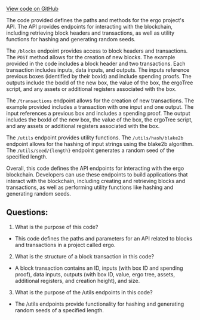 [View code on GitHub](https://github.com/ergoplatform/ergo/src/it/resources/parameters-template.txt)

The code provided defines the paths and methods for the ergo project's API. The API provides endpoints for interacting with the blockchain, including retrieving block headers and transactions, as well as utility functions for hashing and generating random seeds.

The `/blocks` endpoint provides access to block headers and transactions. The `POST` method allows for the creation of new blocks. The example provided in the code includes a block header and two transactions. Each transaction includes inputs, data inputs, and outputs. The inputs reference previous boxes (identified by their boxId) and include spending proofs. The outputs include the boxId of the new box, the value of the box, the ergoTree script, and any assets or additional registers associated with the box.

The `/transactions` endpoint allows for the creation of new transactions. The example provided includes a transaction with one input and one output. The input references a previous box and includes a spending proof. The output includes the boxId of the new box, the value of the box, the ergoTree script, and any assets or additional registers associated with the box.

The `/utils` endpoint provides utility functions. The `/utils/hash/blake2b` endpoint allows for the hashing of input strings using the blake2b algorithm. The `/utils/seed/{length}` endpoint generates a random seed of the specified length.

Overall, this code defines the API endpoints for interacting with the ergo blockchain. Developers can use these endpoints to build applications that interact with the blockchain, including creating and retrieving blocks and transactions, as well as performing utility functions like hashing and generating random seeds.
## Questions: 
 1. What is the purpose of this code?
- This code defines the paths and parameters for an API related to blocks and transactions in a project called ergo.

2. What is the structure of a block transaction in this code?
- A block transaction contains an ID, inputs (with box ID and spending proof), data inputs, outputs (with box ID, value, ergo tree, assets, additional registers, and creation height), and size.

3. What is the purpose of the /utils endpoints in this code?
- The /utils endpoints provide functionality for hashing and generating random seeds of a specified length.